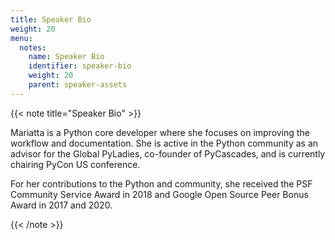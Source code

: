```yaml
---
title: Speaker Bio
weight: 20
menu:
  notes:
    name: Speaker Bio
    identifier: speaker-bio
    weight: 20
    parent: speaker-assets
---
```

<!-- Speaker Bio -->
{{< note title="Speaker Bio" >}}


Mariatta is a Python core developer where she focuses on improving the workflow and documentation. She is active in the Python community as an advisor for the Global PyLadies, co-founder of PyCascades, and is currently chairing PyCon US conference.

For her contributions to the Python and community, she received the PSF Community Service Award in 2018 and Google Open Source Peer Bonus Award in 2017 and 2020.



{{< /note >}}
